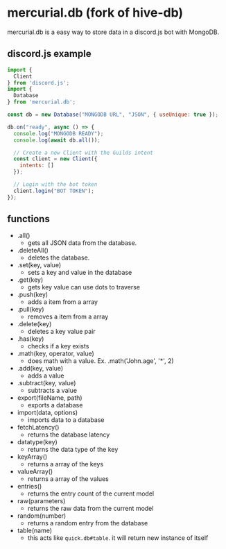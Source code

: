 # mercurial.db (fork of hive-db)

mercurial.db is a easy way to store data in a discord.js bot with MongoDB.

## discord.js example
```javascript
import {
  Client
} from 'discord.js';
import {
  Database
} from 'mercurial.db';

const db = new Database("MONGODB URL", "JSON", { useUnique: true });

db.on("ready", async () => {
  console.log("MONGODB READY");
  console.log(await db.all());

  // Create a new Client with the Guilds intent
  const client = new Client({
    intents: []
  });

  // Login with the bot token
  client.login("BOT TOKEN");
});
```

## functions
- .all()
  - gets all JSON data from the database.
- .deleteAll()
  - deletes the database.
- .set(key, value)
  - sets a key and value in the database
- .get(key)
  - gets key value can use dots to traverse
- .push(key)
  - adds a item from a array
- .pull(key)
  - removes a item from a array
- .delete(key)
  - deletes a key value pair
- .has(key) 
  - checks if a key exists
- .math(key, operator, value)
  - does math with a value. Ex. .math('John.age', '*', 2)
- .add(key, value)
  - adds a value
- .subtract(key, value)
  - subtracts a value
- export(fileName, path)
  - exports a database
- import(data, options)
  - imports data to a database
- fetchLatency()
  - returns the database latency
- datatype(key)
  - returns the data type of the key
- keyArray()
  - returns a array of the keys
- valueArray()
  - returns a array of the values
- entries()
  - returns the entry count of the current model
- raw(parameters)
  - returns the raw data from the current model
- random(number)
  - returns a random entry from the database
- table(name)
  - this acts like `quick.db#table`. it will return new instance of itself
